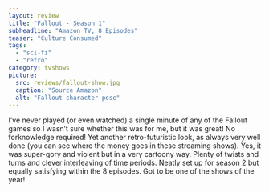 ```yaml
---
layout: review
title: "Fallout - Season 1"
subheadline: "Amazon TV, 8 Episodes"
teaser: "Culture Consumed"
tags:
  - "sci-fi"
  - "retro"
category: tvshows
picture:
  src: reviews/fallout-show.jpg
  caption: "Source Amazon"
  alt: "Fallout character pose"
---
```


I’ve never played (or even watched) a single minute of any of the Fallout games so I wasn’t sure whether this was for me, but it was great! No forknowledge required! Yet another retro-futuristic look, as always very well done (you can see where the money goes in these streaming shows). Yes, it was super-gory and violent but in a very cartoony way. Plenty of twists and turns and clever interleaving of time periods. Neatly set up for season 2 but equally satisfying within the 8 episodes. Got to be one of the shows of the year!
